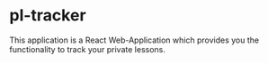 # pl-tracker
This application is a React Web-Application which provides you the functionality to track your private lessons.
